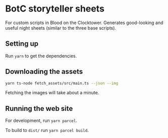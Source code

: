 # BotC storyteller sheets

For custom scripts in Blood on the Clocktower. Generates good-looking and
useful night sheets (similar to the three base scripts).

## Setting up

Run `yarn` to get the dependencies.

## Downloading the assets

```sh
yarn ts-node fetch_assets/src/main.ts --json --img
```

Fetching the images will take about a minute.

## Running the web site

For development, run `yarn parcel`.

To build to `dist/` run `yarn parcel build`.
